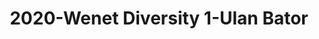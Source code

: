 ---
schema: default
title: 2020-Wenet Diversity 1-Ulan Bator
organization: Unitn
notes: The study aimed to assess diversity through the social practices and daily behaviors of university students from eight different countries. The research was carried out in two phases. Initially, a large sample of students from Denmark, Italy, Mongolia, Paraguay, the United Kingdom, China, Mexico, and India, completed a survey on their social practices, as well as their socio-demographic, cultural, and psychological elements. In the second phase, a sub-sample of the respondents engaged in a four-week data collection by using an innovative smartphone application called iLog. This app collected data from thirty-four smartphone sensors around the clock, allowing for an in-depth investigation into the diversity and daily routines of university students across countries, both synchronically and diachronically.
resources:
  - name: 2022_WeNet_Diversity1_Technical-Report(2020-2021)
    url: >-
      https://drive.google.com/file/d/1TMrjkAEWRZ5xhETJKOCnERgh_Z06PO2E/view?usp=drive_link
    format: PDF
license: >-
  ./../../resources/2023LivePeopleLicense.html
dataset_name: Wenet Diversity 1
location: Ulan-Bator (Mongolia)
latitude_map: 47.92
longitude_map: 106.9
start_date: 2020.09.28
end_date: 2020.12.11
dataset_type: Sensors, <a href="https://datascientiafoundation.github.io/LivePeople/datasets/2020-DV1-Ulan%20Bator-Diachronic-Interactions/"> Diachronic-Interactions</a>, <a href="https://datascientiafoundation.github.io/LivePeople/datasets/2020-DV1-Ulan%20Bator-Synchronic-Interactions/"> Synchronic-Interactions</a>
sensor_type:  <a href="https://datascientiafoundation.github.io/LivePeople/datasets/2020-DV1-Ulan%20Bator-App-usage/"> App-usage</a>,  <a href="https://datascientiafoundation.github.io/LivePeople/datasets/2020-DV1-Ulan%20Bator-Device-usage/"> Device-usage</a>, <a href="https://datascientiafoundation.github.io/LivePeople/datasets/2020-DV1-Ulan%20Bator-Position/"> Position</a>,  <a href="https://datascientiafoundation.github.io/LivePeople/datasets/2020-DV1-Ulan%20Bator-Connectivity/"> Connectivity</a>, <a href="https://datascientiafoundation.github.io/LivePeople/datasets/2020-DV1-Ulan%20Bator-Motion/"> Motion</a>,  <a href="https://datascientiafoundation.github.io/LivePeople/datasets/2020-DV1-Ulan%20Bator-Environment/"> Environment</a>, <a href="https://datascientiafoundation.github.io/LivePeople/datasets/2020-DV1-Ulan%20Bator-Diachronic-Interactions/"> Diachronic-Interactions</a>, <a href="https://datascientiafoundation.github.io/LivePeople/datasets/2020-DV1-Ulan%20Bator-Synchronic-Interactions/"> Synchronic-Interactions</a> 
size: 28 GB  
dataset_format: parquet
other_format: csv
number_participants: 164
language: unknown 
collection_name: Diversity1
project_url: <a href="https://ds.datascientia.eu/community/public/projects/f6bfbca4-fbe7-488f-bcf1-a66ac1f5a93a">https://ds.datascientia.eu/community/public/projects/f6bfbca4-fbe7-488f-bcf1-a66ac1f5a93a</a>
category:
  - Project
5_stars: 3
publication_date: 2023-11-30 00:00:00
identifier: 004.AAAD.AAG.**
request_contact: datadistribution.knowdive@unitn.it
--- 